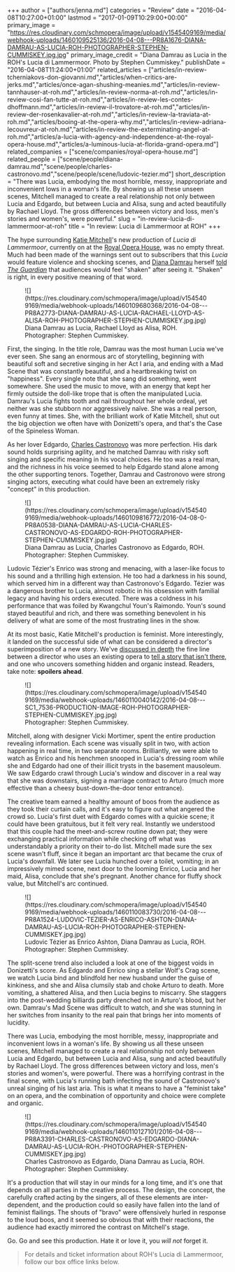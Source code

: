 +++
author = ["authors/jenna.md"]
categories = "Review"
date = "2016-04-08T10:27:00+01:00"
lastmod = "2017-01-09T10:29:00+00:00"
primary_image = "https://res.cloudinary.com/schmopera/image/upload/v1545409169/media/webhook-uploads/1460109525136/2016-04-08---PR8A1676-DIANA-DAMRAU-AS-LUCIA-ROH-PHOTOGRAPHER-STEPHEN-CUMMISKEY.jpg.jpg"
primary_image_credit = "Diana Damrau as Lucia in the ROH's Lucia di Lammermoor. Photo by Stephen Cummiskey."
publishDate = "2016-04-08T11:24:00+01:00"
related_articles = ["articles/in-review-tcherniakovs-don-giovanni.md","articles/when-critics-are-jerks.md","articles/once-agan-shushing-meanies.md","articles/in-review-tannhauser-at-roh.md","articles/in-review-norma-at-roh.md","articles/in-review-cosi-fan-tutte-at-roh.md","articles/in-review-les-contes-dhoffmann.md","articles/in-review-il-trovatore-at-roh.md","articles/in-review-der-rosenkavalier-at-roh.md","articles/in-review-la-traviata-at-roh.md","articles/booing-at-the-opera-why.md","articles/in-review-adriana-lecouvreur-at-roh.md","articles/in-review-the-exterminating-angel-at-roh.md","articles/a-lucia-with-agency-and-independence-at-the-royal-opera-house.md","articles/a-luminous-lucia-at-florida-grand-opera.md"]
related_companies = ["scene/companies/royal-opera-house.md"]
related_people = ["scene/people/diana-damrau.md","scene/people/charles-castronovo.md","scene/people/scene/ludovic-tezier.md"]
short_description = "There was Lucia, embodying the most horrible, messy, inappropriate and inconvenient lows in a woman&#039;s life. By showing us all these unseen scenes, Mitchell managed to create a real relationship not only between Lucia and Edgardo, but between Lucia and Alisa, sung and acted beautifully by Rachael Lloyd. The gross differences between victory and loss, men&#039;s stories and women&#039;s, were powerful."
slug = "in-review-lucia-di-lammermoor-at-roh"
title = "In review: Lucia di Lammermoor at ROH"
+++

The hype surrounding [Katie Mitchell](http://www.roh.org.uk/people/katie-mitchell)'s new production of *Lucia di Lammermoor*, currently on at the [Royal Opera House](/scene/companies/royal-opera-house/), was no empty threat. Much had been made of the warnings sent out to subscribers that this *Lucia* would feature violence and shocking scenes, and [Diana Damrau](/scene/people/diana-damrau/) herself [told *The Guardian*](http://www.theguardian.com/music/2016/mar/20/be-ready-for-blood-diana-damrau) that audiences would feel "shaken" after seeing it. "Shaken" is right, in every positive meaning of that word.

<figure data-type="image">
![](https://res.cloudinary.com/schmopera/image/upload/v1545409169/media/webhook-uploads/1460109680368/2016-04-08---PR8A2773-DIANA-DAMRAU-AS-LUCIA-RACHAEL-LLOYD-AS-ALISA-ROH-PHOTOGRAPHER-STEPHEN-CUMMISKEY.jpg.jpg)
<figcaption>Diana Damrau as Lucia, Rachael Lloyd as Alisa, ROH. Photographer: Stephen Cummiskey.</figcaption>
</figure>

First, the singing. In the title role, Damrau was the most human Lucia we've ever seen. She sang an enormous arc of storytelling, beginning with beautiful soft and secretive singing in her Act I aria, and ending with a Mad Scene that was constantly beautiful, and a heartbreaking twist on "happiness". Every single note that she sang did something, went somewhere. She used the music to move, with an energy that kept her firmly outside the doll-like trope that is often the manipulated Lucia. Damrau's Lucia fights tooth and nail throughout her whole ordeal, yet neither was she stubborn nor aggressively naïve. She was a real person, even funny at times. She, with the brilliant work of Katie Mitchell, shut out the big objection we often have with Donizetti's opera, and that's the Case of the Spineless Woman. 

As her lover Edgardo, [Charles Castronovo](/scene/people/charles-castronovo/) was more perfection. His dark sound holds surprising agility, and he matched Damrau with risky soft singing and specific meaning in his vocal choices. He too was a real man, and the richness in his voice seemed to help Edgardo stand alone among the other supporting tenors. Together, Damrau and Castronovo were strong singing actors, executing what could have been an extremely risky "concept" in this production.

<figure data-type="image">
![](https://res.cloudinary.com/schmopera/image/upload/v1545409169/media/webhook-uploads/1460109816772/2016-04-08-0-PR8A0538-DIANA-DAMRAU-AS-LUCIA-CHARLES-CASTRONOVO-AS-EDGARDO-ROH-PHOTOGRAPHER-STEPHEN-CUMMISKEY.jpg.jpg)
<figcaption>Diana Damrau as Lucia, Charles Castronovo as Edgardo, ROH. Photographer: Stephen Cummiskey.</figcaption>
</figure>

Ludovic Tézier's Enrico was strong and menacing, with a laser-like focus to his sound and a thrilling high extension. He too had a darkness in his sound, which served him in a different way than Castronovo's Edgardo. Tézier was a dangerous brother to Lucia, almost robotic in his obsession with familial legacy and having his orders executed. There was a coldness in his performance that was foiled by Kwangchul Youn's Raimondo. Youn's sound stayed beautiful and rich, and there was something benevolent in his delivery of what are some of the most frustrating lines in the show.

At its most basic, Katie Mitchell's production is feminist. More interestingly, it landed on the successful side of what can be considered a director's superimposition of a new story. We've [discussed in depth](/panel-regietheater/) the fine line between a director who uses an existing opera to [tell a story that isn't there](/concept-production-real-reason/), and one who uncovers something hidden and organic instead. Readers, take note: **spoilers ahead**.

<figure data-type="image">
![](https://res.cloudinary.com/schmopera/image/upload/v1545409169/media/webhook-uploads/1460110040142/2016-04-08---SC1_7536-PRODUCTION-IMAGE-ROH-PHOTOGRAPHER-STEPHEN-CUMMISKEY.jpg.jpg)
<figcaption>Photographer: Stephen Cummiskey.</figcaption>
</figure>

Mitchell, along with designer Vicki Mortimer, spent the entire production revealing information. Each scene was visually split in two, with action happening in real time, in two separate rooms. Brilliantly, we were able to watch as Enrico and his henchmen snooped in Lucia's dressing room while she and Edgardo had one of their illicit trysts in the basement mausoleum. We saw Edgardo crawl through Lucia's window and discover in a real way that she was downstairs, signing a marriage contract to Arturo (much more effective than a cheesy bust-down-the-door tenor entrance).

The creative team earned a healthy amount of boos from the audience as they took their curtain calls, and it's easy to figure out what angered the crowd so. Lucia's first duet with Edgardo comes with a quickie scene; it could have been gratuitous, but it felt very real. Instantly we understood that this couple had the meet-and-screw routine down pat; they were exchanging practical information while checking off what was understandably a priority on their to-do list. Mitchell made sure the sex scene wasn't fluff, since it began an important arc that became the crux of Lucia's downfall. We later see Lucia hunched over a toilet, vomiting; in an impressively mimed scene, next door to the looming Enrico, Lucia and her maid, Alisa, conclude that she's pregnant. Another chance for fluffy shock value, but Mitchell's arc continued.

<figure data-type="image">
![](https://res.cloudinary.com/schmopera/image/upload/v1545409169/media/webhook-uploads/1460110083730/2016-04-08---PR8A1524-LUDOVIC-TEZIER-AS-ENRICO-ASHTON-DIANA-DAMRAU-AS-LUCIA-ROH-PHOTOGRAPHER-STEPHEN-CUMMISKEY.jpg.jpg)
<figcaption>Ludovic Tézier as Enrico Ashton, Diana Damrau as Lucia, ROH. Photographer: Stephen Cummiskey.</figcaption>
</figure>

The split-scene trend also included a look at one of the biggest voids in Donizetti's score. As Edgardo and Enrico sing a stellar Wolf's Crag scene, we watch Lucia bind and blindfold her new husband under the guise of kinkiness, and she and Alisa clumsily stab and choke Arturo to death. More vomiting, a shattered Alisa, and then Lucia begins to miscarry. She staggers into the post-wedding billiards party drenched not in Arturo's blood, but her own. Damrau's Mad Scene was difficult to watch, and she was stunning in her switches from insanity to the real pain that brings her into moments of lucidity.

There was Lucia, embodying the most horrible, messy, inappropriate and inconvenient lows in a woman's life. By showing us all these unseen scenes, Mitchell managed to create a real relationship not only between Lucia and Edgardo, but between Lucia and Alisa, sung and acted beautifully by Rachael Lloyd. The gross differences between victory and loss, men's stories and women's, were powerful. There was a horrifying contrast in the final scene, with Lucia's running bath infecting the sound of Castronovo's unreal singing of his last aria. This is what it means to have a "feminist take" on an opera, and the combination of opportunity and choice were complete and organic.

<figure data-type="image">
![](https://res.cloudinary.com/schmopera/image/upload/v1545409169/media/webhook-uploads/1460110127101/2016-04-08---PR8A3391-CHARLES-CASTRONOVO-AS-EDGARDO-DIANA-DAMRAU-AS-LUCIA-ROH.-PHOTOGRAPHER-STEPHEN-CUMMISKEY.jpg.jpg)
<figcaption>Charles Castronovo as Edgardo, Diana Damrau as Lucia, ROH. Photographer: Stephen Cummiskey.</figcaption>
</figure>

It's a production that will stay in our minds for a long time, and it's one that depends on all parties in the creative process. The design, the concept, the carefully crafted acting by the singers, all of these elements are inter-dependent, and the production could so easily have fallen into the land of feminist flailings. The shouts of "bravo" were offensively hurled in response to the loud boos, and it seemed so obvious that with their reactions, the audience had exactly mirrored the contrast on Mitchell's stage.

Go. Go and see this production. Hate it or love it, you *will not* forget it.

>For details and ticket information about ROH's Lucia di Lammermoor, follow our box office links below.
